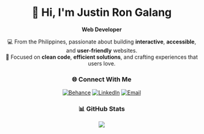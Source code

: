 <div align="center">

# 👋 Hi, I'm Justin Ron Galang  
**Web Developer**  

💻 From the Philippines, passionate about building **interactive**, **accessible**, and **user-friendly** websites.  
🎯 Focused on **clean code**, **efficient solutions**, and crafting experiences that users love.  

### 🌐 Connect With Me
[![Behance](https://img.shields.io/badge/Behance-1769ff?style=for-the-badge&logo=behance&logoColor=white)](https://www.behance.net/justingalang1)
[![LinkedIn](https://img.shields.io/badge/LinkedIn-%230077B5.svg?style=for-the-badge&logo=linkedin&logoColor=white)](https://www.linkedin.com/in/justinron)
[![Email](https://img.shields.io/badge/Email-D14836?style=for-the-badge&logo=gmail&logoColor=white)](mailto:jrrongalang@gmail.com)


### 📊 GitHub Stats
![](https://github-readme-stats.vercel.app/api/top-langs/?username=justinron31&theme=dark&hide_border=false&layout=compact)

</div>

